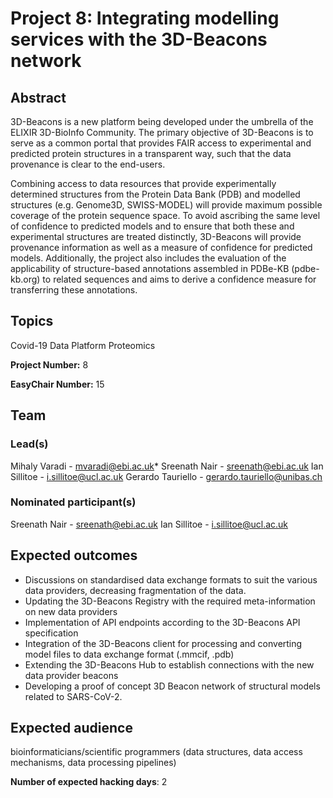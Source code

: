 # Project 8: Integrating modelling services with the 3D-Beacons network

## Abstract

3D-Beacons is a new platform being developed under the umbrella of the ELIXIR 3D-BioInfo Community. The primary objective of 3D-Beacons is to serve as a common portal that provides FAIR access to experimental and predicted protein structures in a transparent way, such that the data provenance is clear to the end-users.

Combining access to data resources that provide experimentally determined structures from the Protein Data Bank (PDB) and modelled structures (e.g. Genome3D, SWISS-MODEL) will provide maximum possible coverage of the protein sequence space. To avoid ascribing the same level of confidence to predicted models and to ensure that both these and experimental structures are treated distinctly, 3D-Beacons will provide provenance information as well as a measure of confidence for predicted models. Additionally, the project also includes the evaluation of the applicability of structure-based annotations assembled in PDBe-KB (pdbe-kb.org) to related sequences and aims to derive a confidence measure for transferring these annotations.


## Topics

Covid-19
 Data Platform
 Proteomics

**Project Number:** 8



**EasyChair Number:** 15

## Team

### Lead(s)

Mihaly Varadi - mvaradi@ebi.ac.uk*
 Sreenath Nair - sreenath@ebi.ac.uk
 Ian Sillitoe - i.sillitoe@ucl.ac.uk
 Gerardo Tauriello - gerardo.tauriello@unibas.ch

### Nominated participant(s)

Sreenath Nair - sreenath@ebi.ac.uk
 Ian Sillitoe - i.sillitoe@ucl.ac.uk

## Expected outcomes

* Discussions on standardised data exchange formats to suit the various data providers, decreasing fragmentation of the data.
 * Updating the 3D-Beacons Registry with the required meta-information on new data providers
 * Implementation of API endpoints according to the 3D-Beacons API specification
 * Integration of the 3D-Beacons client for processing and converting model files to data exchange format (.mmcif, .pdb)
 * Extending the 3D-Beacons Hub to establish connections with the new data provider beacons
 * Developing a proof of concept 3D Beacon network of structural models related to SARS-CoV-2.

## Expected audience

bioinformaticians/scientific programmers (data structures, data access mechanisms, data processing pipelines)

**Number of expected hacking days**: 2

